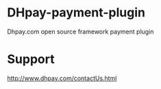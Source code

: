 # DHpay-payment-plugin
Dhpay.com open source framework payment plugin

# Support
http://www.dhpay.com/contactUs.html
